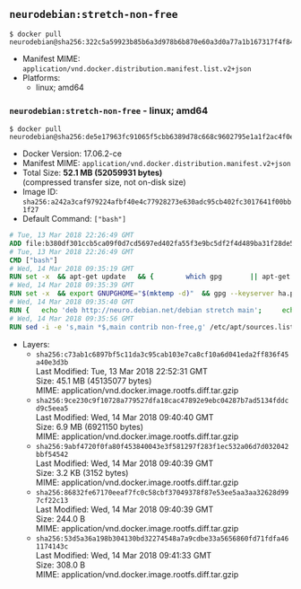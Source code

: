 ## `neurodebian:stretch-non-free`

```console
$ docker pull neurodebian@sha256:322c5a59923b85b6a3d978b6b870e60a3d0a77a1b167317f4f841f1aecdc1396
```

-	Manifest MIME: `application/vnd.docker.distribution.manifest.list.v2+json`
-	Platforms:
	-	linux; amd64

### `neurodebian:stretch-non-free` - linux; amd64

```console
$ docker pull neurodebian@sha256:de5e17963fc91065f5cbb6389d78c668c9602795e1a1f2ac4f0ec46450de982f
```

-	Docker Version: 17.06.2-ce
-	Manifest MIME: `application/vnd.docker.distribution.manifest.v2+json`
-	Total Size: **52.1 MB (52059931 bytes)**  
	(compressed transfer size, not on-disk size)
-	Image ID: `sha256:a242a3caf979224afbf40e4c77928273e630adc95cb402fc3017641f00bb1f27`
-	Default Command: `["bash"]`

```dockerfile
# Tue, 13 Mar 2018 22:26:49 GMT
ADD file:b380df301ccb5ca09f0d7cd5697ed402fa55f3e9bc5df2f4d489ba31f28de58a in / 
# Tue, 13 Mar 2018 22:26:49 GMT
CMD ["bash"]
# Wed, 14 Mar 2018 09:35:19 GMT
RUN set -x 	&& apt-get update 	&& { 		which gpg 		|| apt-get install -y --no-install-recommends gnupg 	; } 	&& { 		gpg --version | grep -q '^gpg (GnuPG) 1\.' 		|| apt-get install -y --no-install-recommends dirmngr 	; } 	&& rm -rf /var/lib/apt/lists/*
# Wed, 14 Mar 2018 09:35:39 GMT
RUN set -x 	&& export GNUPGHOME="$(mktemp -d)" 	&& gpg --keyserver ha.pool.sks-keyservers.net --recv-keys DD95CC430502E37EF840ACEEA5D32F012649A5A9 	&& gpg --export DD95CC430502E37EF840ACEEA5D32F012649A5A9 > /etc/apt/trusted.gpg.d/neurodebian.gpg 	&& rm -rf "$GNUPGHOME" 	&& apt-key list | grep neurodebian
# Wed, 14 Mar 2018 09:35:40 GMT
RUN { 	echo 'deb http://neuro.debian.net/debian stretch main'; 	echo 'deb http://neuro.debian.net/debian data main'; 	echo '#deb-src http://neuro.debian.net/debian-devel stretch main'; } > /etc/apt/sources.list.d/neurodebian.sources.list
# Wed, 14 Mar 2018 09:35:56 GMT
RUN sed -i -e 's,main *$,main contrib non-free,g' /etc/apt/sources.list.d/neurodebian.sources.list /etc/apt/sources.list
```

-	Layers:
	-	`sha256:c73ab1c6897bf5c11da3c95cab103e7ca8cf10a6d041eda2ff836f45a40e3d3b`  
		Last Modified: Tue, 13 Mar 2018 22:52:31 GMT  
		Size: 45.1 MB (45135077 bytes)  
		MIME: application/vnd.docker.image.rootfs.diff.tar.gzip
	-	`sha256:9ce230c9f10728a779527dfa18cac47892e9ebc04287b7ad5134fddcd9c5eea5`  
		Last Modified: Wed, 14 Mar 2018 09:40:40 GMT  
		Size: 6.9 MB (6921150 bytes)  
		MIME: application/vnd.docker.image.rootfs.diff.tar.gzip
	-	`sha256:9abf4720f0fa80f453840043e3f581297f283f1ec532a06d7d032042bbf54542`  
		Last Modified: Wed, 14 Mar 2018 09:40:39 GMT  
		Size: 3.2 KB (3152 bytes)  
		MIME: application/vnd.docker.image.rootfs.diff.tar.gzip
	-	`sha256:86832fe67170eeaf7fc0c58cbf37049378f87e53ee5aa3aa32628d997cf22c13`  
		Last Modified: Wed, 14 Mar 2018 09:40:39 GMT  
		Size: 244.0 B  
		MIME: application/vnd.docker.image.rootfs.diff.tar.gzip
	-	`sha256:53d5a36a198b304130bd32274548a7a9cdbe33a5656860fd71fdfa461174143c`  
		Last Modified: Wed, 14 Mar 2018 09:41:33 GMT  
		Size: 308.0 B  
		MIME: application/vnd.docker.image.rootfs.diff.tar.gzip
